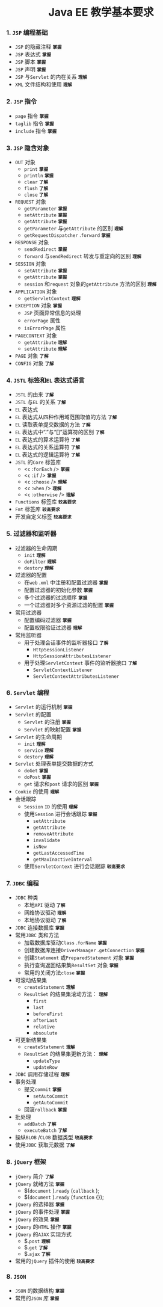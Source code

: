 # <center>Java EE 教学基本要求</center>

### 1. `JSP` 编程基础
- `JSP` 的隐藏注释 **`掌握`**
- `JSP` 表达式 **`掌握`**
- `JSP` 脚本 **`掌握`**
- `JSP` 声明 **`掌握`**
- `JSP` 与`Servlet` 的内在关系 **`理解`**
- `XML` 文件结构和使用 **`理解`**

### 2. `JSP` 指令  
- `page` 指令 **`掌握`**
- `taglib` 指令 **`掌握`**
- `include` 指令 **`掌握`**

### 3. `JSP` 隐含对象
- `OUT` 对象
  - `print`  **`掌握`**
  - `println`  **`掌握`**
  - `clear`  **`了解`**
  - `flush`  **`了解`**
  - `close`  **`了解`**
- `REQUEST` 对象
  - `getParameter`  **`掌握`**
  - `setAttribute`  **`掌握`**
  - `getAttribute`  **`掌握`**
  - `getParameter` 与`getAttribute` 的区别 **`理解`**
  - `getRequestDispatcher` .`forward`  **`掌握`**
- `RESPONSE` 对象
  - `sendRedirect`  **`掌握`**
  - `forward` 与`sendRedirect` 转发与重定向的区别 **`理解`**
- `SESSION` 对象
  - `setAttribute`  **`掌握`**
  - `getAttribute`  **`掌握`**
  - `session` 和`request` 对象的`getAttribute` 方法的区别 **`理解`**
- `APPLICATION` 对象
  - `getServletContext`  **`理解`**
- `EXCEPTION` 对象 **`掌握`**
  - `JSP` 页面异常信息的处理
  - `errorPage` 属性
  - `isErrorPage` 属性
- `PAGECONTEXT` 对象
  - `getAttribute`   **`理解`**
  - `setAttribute`   **`理解`**
- `PAGE` 对象 **`了解`**
- `CONFIG` 对象 **`了解`**

### 4. `JSTL` 标签和`EL` 表达式语言
- `JSTL` 的由来 **`了解`**
 - `JSTL` 与`EL` 的关系 **`了解`**
 - `EL` 表达式
  - `EL` 表达式从四种作用域范围取值的方法 **`了解`**
  - `EL` 读取表单提交数据的方法 **`了解`**
  - `EL` 表达式中“.”与“[]”运算符的区别 **`了解`**
  - `EL` 表达式的算术运算符 **`了解`**
  - `EL` 表达式的关系运算符 **`了解`**
  - `EL` 表达式的逻辑运算符 **`了解`**
- `JSTL` 的`Core` 标签库
  - <`c` :`forEach` /> **`掌握`**
  - <`c` :`if` /> **`掌握`**
  - <`c` :`choose` /> **`理解`**
  - <`c` :`when` /> **`理解`**
  - <`c` :`otherwise` /> **`理解`**
- `Functions` 标签库 **`较高要求`**
- `Fmt` 标签库 **`较高要求`**
- 开发自定义标签 **`较高要求`**

### 5. 过滤器和监听器
- 过滤器的生命周期
  - `init`  **`理解`**
  - `doFilter`  **`理解`**
  - `destory`  **`理解`**
- 过滤器的配置
  - 在`web` .`xml` 中注册和配置过滤器 **`掌握`**
  - 配置过滤器的初始化参数 **`掌握`**
  - 多个过滤器的过滤顺序 **`掌握`**
  - 一个过滤器对多个资源过滤的配置 **`掌握`**
- 常用过滤器
  - 配置编码过滤器 **`掌握`**
  - 配置权限验证过滤器 **`理解`**
- 常用监听器
  - 用于处理会话事件的监听器接口 **`了解`**
    - `HttpSessionListener` 
    - `HttpSessionAttributesListener` 
  - 用于处理`ServletContext` 事件的监听器接口 **`了解`**
    - `ServletContextListener` 
    - `ServletContextAttributesListener` 
### 6. `Servlet` 编程
- `Servlet` 的运行机制 **`掌握`**
- `Servlet` 的配置
  - `Servlet` 的注册 **`掌握`**
  - `Servlet` 的映射配置 **`掌握`**
- `Servlet` 的生命周期
  - `init`  **`理解`**
  - `service`  **`理解`**
  - `destory`  **`理解`**	
- `Servlet` 处理表单提交数据的方式
  - `doGet`  **`掌握`**
  - `doPost`  **`掌握`**
  - `get` 请求和`post` 请求的区别 **`掌握`**
- `Cookie` 的使用 **`理解`**
- 会话跟踪
  - `Session`  `ID`  的使用 **`理解`**
  - 使用`Session` 进行会话跟踪 **`掌握`**
    - `setAttribute` 
    - `getAttribute` 
    - `removeAttribute` 
    - `invalidate` 
    - `isNew` 
    - `getLastAccessedTime` 
    - `getMaxInactiveInterval` 
  - 使用`ServletContext` 进行会话跟踪 **`较高要求`**
### 7. `JDBC` 编程
- `JDBC` 种类
  - 本地`API` 驱动 **`了解`**
  - 网络协议驱动 **`理解`**
  - 本地协议驱动 **`了解`**
- `JDBC` 连接数据库 **`掌握`**
- 常用`JDBC` 类和方法
  - 加载数据库驱动`Class` .`forName`  **`掌握`**
  - 创建数据库连接`DriverManager` .`getConnection`  **`掌握`**
  - 创建`Statement` 或`PreparedStatement` 对象 **`掌握`**
  - 执行查询返回结果集`ResultSet` 对象 **`掌握`**
  - 常用的关闭方法`close`  **`掌握`**
- 可滚动结果集
  - `createStatement`  **`理解`**
  - `ResultSet` 的结果集滚动方法： **`理解`**
    - `first` 
    - `last` 
    - `beforeFirst` 
    - `afterLast` 
    - `relative` 
    - `absoulute` 
- 可更新结果集
  - `createStatement`  **`理解`**
  - `ResultSet` 的结果集更新方法： **`理解`**
    - `updateType` 
    - `updateRow` 
- `JDBC` 调用存储过程 **`理解`**
- 事务处理
  - 提交`commit`  **`掌握`**
    - `setAutoCommit` 
    - `getAutoCommit` 
  - 回滚`rollback`  **`掌握`**
- 批处理
  - `addBatch`  **`了解`**
  - `executeBatch`  **`了解`**
- 操纵`BLOB` /`CLOB` 数据类型 **`较高要求`**
- 使用`JDBC` 获取元数据 **`了解`**

### 8. `jQuery` 框架
- `jQuery` 简介 **`了解`**
- `jQuery` 就绪方法 **`掌握`**
  - $(`document` ).`ready` (`callback` );
  - $(`document` ).`ready` (`function` {});
- `jQuery` 的选择器 **`掌握`**
- `jQuery` 的事件处理 **`掌握`**
- `jQuery` 的效果 **`掌握`**
- `jQuery` 的`HTML` 操作 **`掌握`**
- `jQuery` 的`AJAX` 实现方式
  - $.`post`  **`理解`**
  - $.`get`  **`了解`**
  - $.`ajax`  **`了解`**
- 常用的`jQuery` 插件的使用 **`较高要求`**

### 8. `JSON` 
- `JSON` 的数据结构 **`掌握`**
- 常用的`JSON` 库 **`掌握`**
